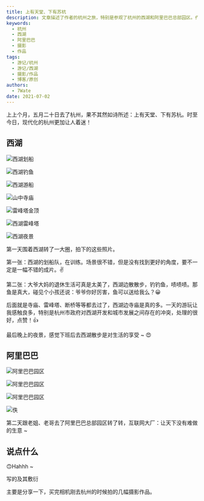 ```yaml
---
title: 上有天堂、下有苏杭
description: 文章描述了作者的杭州之旅，特别是参观了杭州的西湖和阿里巴巴总部园区。作者分享了自己拍摄的照片，包括西湖的风景、寺庙、雷峰塔、夜景，以及阿里巴巴园区的图片。文章充满了对杭州之美的赞美，以及对西湖景区管理的点赞。作者在最后也提到了自己买相机后拍摄的这些作品。
keywords:
  - 杭州
  - 西湖
  - 阿里巴巴
  - 摄影
  - 作品
tags:
  - 游记/杭州
  - 游记/西湖
  - 摄影/作品
  - 博客/原创
authors:
  - 7Wate
date: 2021-07-02
---
```


上上个月，五月二十日去了杭州，果不其然如诗所述：上有天堂、下有苏杭。时至今日，现代化的杭州更加让人着迷！

## 西湖

![西湖划船](https://static.7wate.com/img/2021/07/02/ee1a97b5c41a3.jpg)

![西湖钓鱼](https://static.7wate.com/img/2021/07/02/294f8191132b7.jpg)

![西湖游船](https://static.7wate.com/img/2021/07/02/4af2a1884f093.jpg)

![山中寺庙](https://static.7wate.com/img/2021/07/02/720665e422532.jpg)

![雷峰塔金顶](https://static.7wate.com/img/2021/07/02/b000ae83a6bad.jpg)

![西湖雷峰塔](https://static.7wate.com/img/2021/07/02/bd028a2a6b3fb.jpg)

![西湖夜景](https://static.7wate.com/img/2021/07/02/807f8b07750ad.jpg)

第一天围着西湖转了一大圈，拍下的这些照片。

第一张：西湖的划船队，在训练。场景很不错，但是没有找到更好的角度，要不一定是一幅不错的成片。✌

第二张：大爷大妈的退休生活可真是太美了，西湖边散散步，钓钓鱼，啧啧啧。那鱼是真大，碰见个小孩还说：爷爷你好厉害，鱼可以送给我么？😀

后面就是寺庙、雷峰塔、断桥等等都去过了，西湖边寺庙是真的多。一天的游玩让我感触良多，特别是杭州市政府对西湖开发和城市发展之间存在的冲突，处理的很好，点赞！👍

最后晚上的夜景，感觉下班后去西湖散步是对生活的享受 ~ 😍

## 阿里巴巴

![阿里巴巴园区](https://static.7wate.com/img/2021/07/02/978f0474281e8.jpg)

![阿里巴巴园区](https://static.7wate.com/img/2021/07/02/98d5e924466bc.jpg)

![阿里巴巴园区](https://static.7wate.com/img/2021/07/02/48163af8b7830.jpg)

![佚](https://static.7wate.com/img/2021/07/02/1195f9e41d2ab.jpg)

第二天跟老姐、老哥去了阿里巴巴总部园区转了转，互联网大厂：让天下没有难做的生意  ~

## 说点什么

🙃Hahhh ~

写的及其敷衍

主要是分享一下，买完相机刚去杭州的时候拍的几幅摄影作品。
